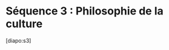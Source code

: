 # Séquence 3 : Philosophie de la culture

[diapo:s3]

<!-- ## Contenu de cette séquence

<script>subPages()</script> -->